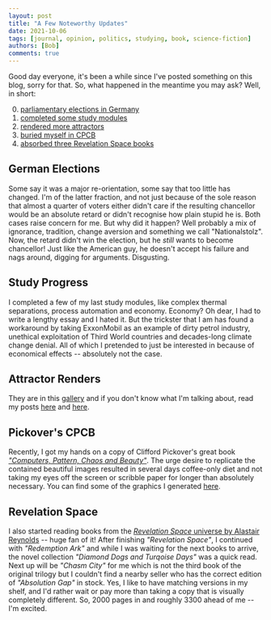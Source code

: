 ```yaml
---
layout: post
title: "A Few Noteworthy Updates"
date: 2021-10-06
tags: [journal, opinion, politics, studying, book, science-fiction]
authors: [Bob]
comments: true
---
```

Good day everyone,
it's been a while since I've posted something on this blog, sorry for that.
So, what happened in the meantime you may ask?
Well, in short:

0. [parliamentary elections in Germany](#german-elections)
0. [completed some study modules](#study-progress)
0. [rendered more attractors](#attractor-renders)
0. [buried myself in CPCB](#pickovers-cpcb)
0. [absorbed three Revelation Space books](#revelation-space)

## German Elections
Some say it was a major re-orientation, some say that too little has changed.
I'm of the latter fraction, and not just because of the sole reason that almost a quarter of voters either didn't care if the resulting chancellor would be an absolute retard or didn't recognise how plain stupid he is.
Both cases raise concern for me.
But why did it happen?
Well probably a mix of ignorance, tradition, change aversion and something we call "Nationalstolz".
Now, the retard didn't win the election, but he *still* wants to become chancellor!
Just like the American guy, he doesn't accept his failure and nags around, digging for arguments.
Disgusting.

## Study Progress
I completed a few of my last study modules, like complex thermal separations, process automation and economy.
Economy?
Oh dear, I had to write a lengthy essay and I hated it.
But the trickster that I am has found a workaround by taking ExxonMobil as an example of dirty petrol industry, unethical exploitation of Third World countries and decades-long climate change denial.
All of which I pretended to just be interested in because of economical effects -- absolutely not the case.

## Attractor Renders
They are in this [gallery](/projects/chaotic-shapes) and if you don't know what I'm talking about, read my posts [here](../beautiful-chaos) and [here](../printing-digital-art).

## Pickover's CPCB
Recently, I got my hands on a copy of Clifford Pickover's great book [*"Computers, Pattern, Chaos and Beauty"*](https://www.goodreads.com/book/show/1920189.Computers_Pattern_Chaos_and_Beauty).
The urge desire to replicate the contained beautiful images resulted in several days coffee-only diet and not taking my eyes off the screen or scribble paper for longer than absolutely necessary.
You can find some of the graphics I generated [here](/projects/chaotic-shapes/fractals).

## Revelation Space
I also started reading books from the [*Revelation Space* universe by Alastair Reynolds](https://www.goodreads.com/series/56392-revelation-space) -- huge fan of it!
After finishing *"Revelation Space"*, I continued with *"Redemption Ark"* and while I was waiting for the next books to arrive, the novel collection *"Diamond Dogs and Turqoise Days"* was a quick read.
Next up will be *"Chasm City"* for me which is not the third book of the original trilogy but I couldn't find a nearby seller who has the correct edition of *"Absolution Gap"* in stock.
Yes, I like to have matching versions in my shelf, and I'd rather wait or pay more than taking a copy that is visually completely different.
So, 2000 pages in and roughly 3300 ahead of me -- I'm excited.

